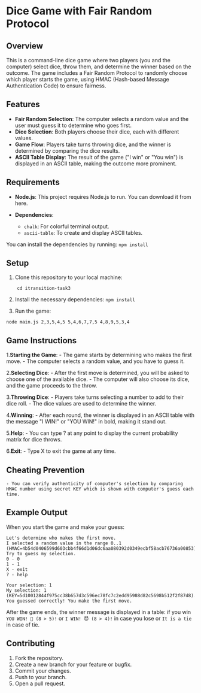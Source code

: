 # Dice Game with Fair Random Protocol
## Overview
This is a command-line dice game where two players (you and the computer) select dice, throw them, and determine the winner based on the outcome. The game includes a Fair Random Protocol to randomly choose which player starts the game, using HMAC (Hash-based Message Authentication Code) to ensure fairness.

## Features
- **Fair Random Selection**: The computer selects a random value and the user must guess it to determine who goes first.
- **Dice Selection**: Both players choose their dice, each with different values.
- **Game Flow**: Players take turns throwing dice, and the winner is determined by comparing the dice results.
- **ASCII Table Display**: The result of the game ("I win" or "You win") is displayed in an ASCII table, making the outcome more prominent.

## Requirements
- **Node.js**: This project requires Node.js to run. You can download it from here.

- **Dependencies**:

    - `chalk`: For colorful terminal output.
    - `ascii-table`: To create and display ASCII tables.

You can install the dependencies by running:
```npm install ```

## Setup
   
1. Clone this repository to your local machine:

 ``` git@github.com:jahongirnurmamatov/itransition-task3.git
     cd itransition-task3
```

2. Install the necessary dependencies:
  ```npm install``` 

3. Run the game:
```
node main.js 2,3,5,4,5 5,4,6,7,7,5 4,8,9,5,3,4
```

## Game Instructions

1.**Starting the Game**:
    - The game starts by determining who makes the first move.
    - The computer selects a random value, and you have to guess it.

2.**Selecting Dice**:
    - After the first move is determined, you will be asked to choose one of the available dice.
    - The computer will also choose its dice, and the game proceeds to the throw.

3.**Throwing Dice**:
    - Players take turns selecting a number to add to their dice roll.
    - The dice values are used to determine the winner.

4.**Winning**:
    - After each round, the winner is displayed in an ASCII table with the message "I WIN!" or "YOU WIN!" in bold, making it stand out.

5.**Help**:
    - You can type ? at any point to display the current probability matrix for dice throws.

6.**Exit**:
    - Type X to exit the game at any time.
    
## Cheating Prevention
    - You can verify authenticity of computer's selection by comparing HMAC number using secret KEY which is shown with computer's guess each time.

## Example Output
When you start the game and make your guess:

```
Let's determine who makes the first move.
I selected a random value in the range 0..1 (HMAC=4b54d0406599d603cbb4f66d1d06dc6aa080392d0349ecbf58acb76736a00853).
Try to guess my selection.
0 - 0
1 - 1
X - exit
? - help

Your selection: 1
My selection: 1 (KEY=5d10012844f975cc38b657d3c596ec78fc7c2edd95988d82c5698b512f2f87d8).
You guessed correctly! You make the first move.
```
After the game ends, the winner message is displayed in a table:
if you win
```YOU WIN! 🎉 (8 > 5)!```
or
```I WIN! 😈 (8 > 4)!``` 
in case you lose
or 
```It is a tie```
in case of tie.

## Contributing

1. Fork the repository.
2. Create a new branch for your feature or bugfix.
3. Commit your changes.
4. Push to your branch.
5. Open a pull request.
